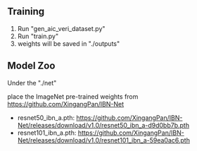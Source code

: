 ## Training
1. Run "gen_aic_veri_dataset.py"
2. Run "train.py"
3. weights will be saved in "./outputs"

## Model Zoo
Under the "./net"

place the ImageNet pre-trained weights from https://github.com/XingangPan/IBN-Net

 - resnet50_ibn_a.pth: https://github.com/XingangPan/IBN-Net/releases/download/v1.0/resnet50_ibn_a-d9d0bb7b.pth
 - resnet101_ibn_a.pth: https://github.com/XingangPan/IBN-Net/releases/download/v1.0/resnet101_ibn_a-59ea0ac6.pth

   
